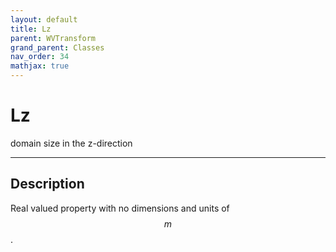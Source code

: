 ```yaml
---
layout: default
title: Lz
parent: WVTransform
grand_parent: Classes
nav_order: 34
mathjax: true
---
```


#  Lz

domain size in the z-direction


---

## Description
Real valued property with no dimensions and units of $$m$$.

